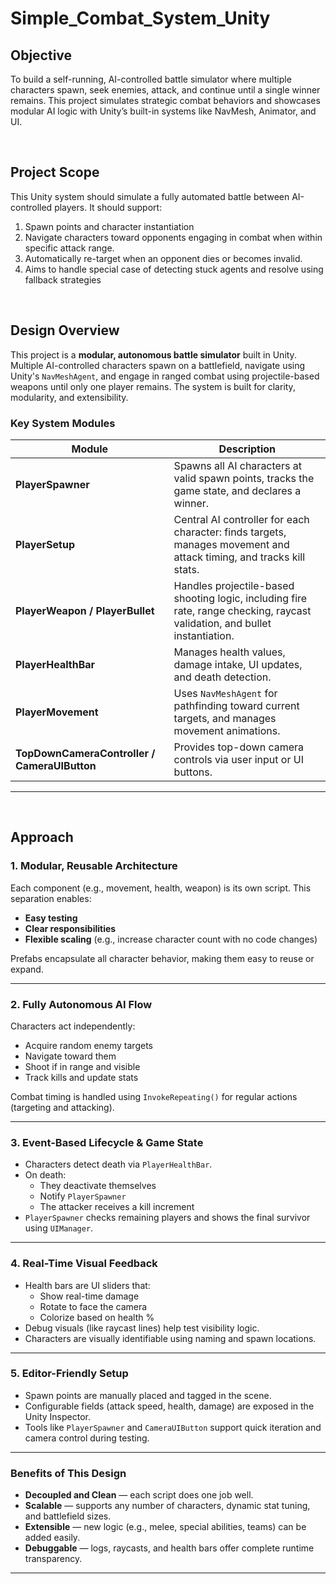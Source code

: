 # Simple_Combat_System_Unity

## Objective
To build a self-running, AI-controlled battle simulator where multiple characters spawn, seek enemies, attack, and continue until a single winner remains. This project simulates strategic combat behaviors and showcases modular AI logic with Unity’s built-in systems like NavMesh, Animator, and UI.

<br>

## Project Scope

This Unity system should simulate a fully automated battle between AI-controlled players. It should support:
1. Spawn points and character instantiation
2. Navigate characters toward opponents engaging in combat when within specific attack range.
3. Automatically re-target when an opponent dies or becomes invalid.
4. Aims to handle special case of detecting stuck agents and resolve using fallback strategies

<br>

## Design Overview

This project is a **modular, autonomous battle simulator** built in Unity. Multiple AI-controlled characters spawn on a battlefield, navigate using Unity's `NavMeshAgent`, and engage in ranged combat using projectile-based weapons until only one player remains. The system is built for clarity, modularity, and extensibility.

### Key System Modules

| Module | Description |
|--------|-------------|
| **PlayerSpawner** | Spawns all AI characters at valid spawn points, tracks the game state, and declares a winner. |
| **PlayerSetup** | Central AI controller for each character: finds targets, manages movement and attack timing, and tracks kill stats. |
| **PlayerWeapon / PlayerBullet** | Handles projectile-based shooting logic, including fire rate, range checking, raycast validation, and bullet instantiation. |
| **PlayerHealthBar** | Manages health values, damage intake, UI updates, and death detection. |
| **PlayerMovement** | Uses `NavMeshAgent` for pathfinding toward current targets, and manages movement animations. |
| **TopDownCameraController / CameraUIButton** | Provides top-down camera controls via user input or UI buttons. |

---

<br>

##  Approach

### 1. Modular, Reusable Architecture

Each component (e.g., movement, health, weapon) is its own script. This separation enables:
- **Easy testing**
- **Clear responsibilities**
- **Flexible scaling** (e.g., increase character count with no code changes)

Prefabs encapsulate all character behavior, making them easy to reuse or expand.

---

### 2. Fully Autonomous AI Flow

Characters act independently:
- Acquire random enemy targets
- Navigate toward them
- Shoot if in range and visible
- Track kills and update stats

Combat timing is handled using `InvokeRepeating()` for regular actions (targeting and attacking).

---

### 3. Event-Based Lifecycle & Game State

- Characters detect death via `PlayerHealthBar`.
- On death:
  - They deactivate themselves
  - Notify `PlayerSpawner`
  - The attacker receives a kill increment
- `PlayerSpawner` checks remaining players and shows the final survivor using `UIManager`.

---

### 4. Real-Time Visual Feedback

- Health bars are UI sliders that:
  - Show real-time damage
  - Rotate to face the camera
  - Colorize based on health %
- Debug visuals (like raycast lines) help test visibility logic.
- Characters are visually identifiable using naming and spawn locations.

---

### 5. Editor-Friendly Setup

- Spawn points are manually placed and tagged in the scene.
- Configurable fields (attack speed, health, damage) are exposed in the Unity Inspector.
- Tools like `PlayerSpawner` and `CameraUIButton` support quick iteration and camera control during testing.

---

###  Benefits of This Design

- **Decoupled and Clean** — each script does one job well.
- **Scalable** — supports any number of characters, dynamic stat tuning, and battlefield sizes.
- **Extensible** — new logic (e.g., melee, special abilities, teams) can be added easily.
- **Debuggable** — logs, raycasts, and health bars offer complete runtime transparency.

---
